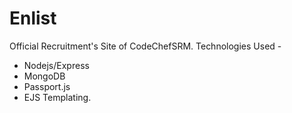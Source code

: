 # Enlist
Official Recruitment's Site of CodeChefSRM. 
Technologies Used - 
* Nodejs/Express 
* MongoDB
* Passport.js
* EJS Templating.
